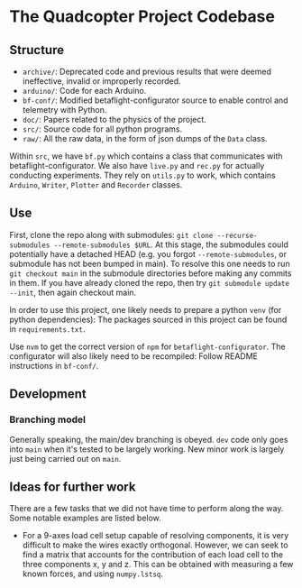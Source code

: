 # The Quadcopter Project Codebase

## Structure

- `archive/`: Deprecated code and previous results that were deemed ineffective,
  invalid or improperly recorded.
- `arduino/`: Code for each Arduino.
- `bf-conf/`: Modified betaflight-configurator source to enable control and
  telemetry with Python.
- `doc/`: Papers related to the physics of the project.
- `src/`: Source code for all python programs.
- `raw/`: All the raw data, in the form of json dumps of the `Data` class.

Within `src`, we have `bf.py` which contains a class that communicates with
betaflight-configurator. We also have `live.py` and `rec.py` for actually
conducting experiments. They rely on `utils.py` to work, which contains
`Arduino`, `Writer`, `Plotter` and `Recorder` classes.

## Use

First, clone the repo along with submodules: `git clone
--recurse-submodules --remote-submodules $URL`.  At this stage, the submodules
could potentially have a detached HEAD (e.g. you forgot `--remote-submodules`,
or submodule has not been bumped in main).  To resolve this one needs to run
`git checkout main` in the submodule directories before making any commits in
them.  If you have already cloned the repo, then try `git submodule update
--init`, then again checkout main.

In order to use this project, one likely needs to prepare a python `venv` (for
python dependencies): The packages sourced in this project can be found in
`requirements.txt`. 

Use `nvm` to get the correct version of `npm` for `betaflight-configurator`. The
configurator will also likely need to be recompiled: Follow README instructions
in `bf-conf/`.

## Development

### Branching model

Generally speaking, the main/dev branching is obeyed. `dev` code only goes into
`main` when it's tested to be largely working. New minor work is largely just
being carried out on `main`.

## Ideas for further work

There are a few tasks that we did not have time to perform along the way. Some
notable examples are listed below.

- For a 9-axes load cell setup capable of resolving components, it is very
  difficult to make the wires exactly orthogonal. However, we can seek to find a
  matrix that accounts for the contribution of each load cell to the three
  components x, y and z. This can be obtained with measuring a few known forces,
  and using `numpy.lstsq`.
